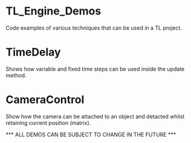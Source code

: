 # TL_Engine_Demos
Code examples of various techniques that can be used in a TL project.

# TimeDelay
Shows how variable and fixed time steps can be used inside the update method.

# CameraControl
Show how the camera can be attached to an object and detacted whilst retaining current position (matrix).

*** ALL DEMOS CAN BE SUBJECT TO CHANGE IN THE FUTURE ***
